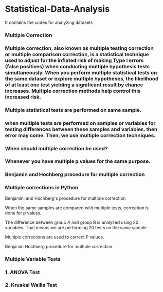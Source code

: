 # Statistical-Data-Analysis
It contains the codes for analyzing datasets

### Multiple Correction

### Multiple correction, also known as multiple testing correction or multiple comparison correction, is a statistical technique used to adjust for the inflated risk of making Type I errors (false positives) when conducting multiple hypothesis tests simultaneously. When you perform multiple statistical tests on the same dataset or explore multiple hypotheses, the likelihood of at least one test yielding a significant result by chance increases. Multiple correction methods help control this increased risk.

### Multiple statistical tests are performed on same sample.

### when multiple tests are performed on samples or variables for testing differences between these samples and variables. then error may come. Then, we use multiple correction techniques.

### When should multiple correction be used?

### Whenever you have multiple p values for the same purpose.

### Benjamin and Hochberg procedure for multiple correction

### Multiple corrections in Python

Benjamini and Hochberg's procedure for multiple correction

When the same samples are compared with multiple tests, correction is done for p values.

The difference between group A and group B is analyzed using 20 variables. That means we are performing 20 tests on the same sample.

Multiple corrections are used to correct P values.

Benjamin Hochberg procedure for multiple correction

### Multiple Variable Tests

### 1. ANOVA Test

### 2. Kruskal Wallis Test
